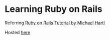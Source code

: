 # Learning Ruby on Rails

Referring [Ruby on Rails Tutorial by Michael Hartl](http://www.railstutorial.org/book)

Hosted [here](https://nitishrails.herokuapp.com/)